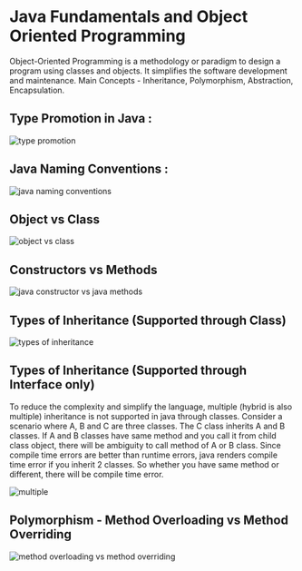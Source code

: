 # Java Fundamentals and Object Oriented Programming

Object-Oriented Programming is a methodology or paradigm to design a program using classes and objects. It simplifies the software development and maintenance. Main Concepts - Inheritance, Polymorphism, Abstraction, Encapsulation.

## Type Promotion in Java :

![type promotion](https://user-images.githubusercontent.com/2780145/34219135-3fb63cb4-e5d6-11e7-8f7c-20007e70eef7.jpg)

## Java Naming Conventions :

![java naming conventions](https://user-images.githubusercontent.com/2780145/34084497-913ac9a0-e3a7-11e7-8eb9-5a733a330ea6.png)

## Object vs Class

![object vs class](https://user-images.githubusercontent.com/2780145/34218964-c7c7420c-e5d5-11e7-9afd-b342b3562de3.png)

## Constructors vs Methods

![java constructor vs java methods](https://user-images.githubusercontent.com/2780145/34126228-e3c983ca-e45e-11e7-938a-b8549f29aab7.png)

## Types of Inheritance (Supported through Class)

![types of inheritance](https://user-images.githubusercontent.com/2780145/34169728-542d8684-e50e-11e7-82a1-7b2b1d37f73a.jpg)

## Types of Inheritance (Supported through Interface only)

To reduce the complexity and simplify the language, multiple (hybrid is also multiple) inheritance is not supported in java through classes. Consider a scenario where A, B and C are three classes. The C class inherits A and B classes. If A and B classes have same method and you call it from child class object, there will be ambiguity to call method of A or B class. Since compile time errors are better than runtime errors, java renders compile time error if you inherit 2 classes. So whether you have same method or different, there will be compile time error.

![multiple](https://user-images.githubusercontent.com/2780145/34169841-c1c4ad6c-e50e-11e7-90df-fdb2f63ae9b5.jpg)

## Polymorphism - Method Overloading vs Method Overriding

![method overloading vs method overriding](https://user-images.githubusercontent.com/2780145/34218298-d8ddf196-e5d3-11e7-99dd-9cb6705a12c1.png)

